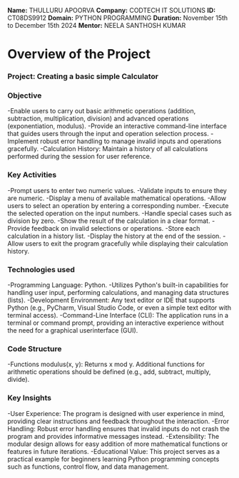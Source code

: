 **Name:** THULLURU APOORVA
**Company:** CODTECH IT SOLUTIONS
**ID:** CT08DS9912
**Domain:** PYTHON PROGRAMMING
**Duration:** November 15th to December 15th 2024
**Mentor:** NEELA SANTHOSH KUMAR


# Overview of the Project

### Project: Creating a basic simple Calculator

### Objective
-Enable users to carry out basic arithmetic operations (addition, subtraction, multiplication, division) and advanced operations (exponentiation, modulus).
-Provide an interactive command-line interface that guides users through the input and operation selection process.
-Implement robust error handling to manage invalid inputs and operations gracefully.
-Calculation History: Maintain a history of all calculations performed during the session for user reference.

### Key Activities

-Prompt users to enter two numeric values.
-Validate inputs to ensure they are numeric.
-Display a menu of available mathematical operations.
-Allow users to select an operation by entering a corresponding number.
-Execute the selected operation on the input numbers.
-Handle special cases such as division by zero.
-Show the result of the calculation in a clear format.
-Provide feedback on invalid selections or operations.
-Store each calculation in a history list.
-Display the history at the end of the session.
-Allow users to exit the program gracefully while displaying their calculation history.

### Technologies used
-Programming Language: Python.
     -Utilizes Python's built-in capabilities for handling user input, performing calculations, and managing data structures (lists).
-Development Environment: Any text editor or IDE that supports Python (e.g., PyCharm, Visual Studio Code, or even a simple text editor with terminal access).
-Command-Line Interface (CLI): The application runs in a terminal or command prompt, providing an interactive experience without the need for a graphical userinterface (GUI).

### Code Structure
-Functions
     modulus(x, y): Returns x mod y.
     Additional functions for arithmetic operations should be defined (e.g., add, subtract, multiply, divide). 

### Key Insights
-User Experience: The program is designed with user experience in mind, providing clear instructions and feedback throughout the interaction.
-Error Handling: Robust error handling ensures that invalid inputs do not crash the program and provides informative messages instead.
-Extensibility: The modular design allows for easy addition of more mathematical functions or features in future iterations.
-Educational Value: This project serves as a practical example for beginners learning Python programming concepts such as functions, control flow, and data management.
